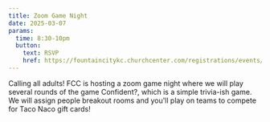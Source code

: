 ```yaml
---
title: Zoom Game Night
date: 2025-03-07
params:
  time: 8:30-10pm
  button:
    text: RSVP
    href: https://fountaincitykc.churchcenter.com/registrations/events/2755210
---
```


Calling all adults! FCC is hosting a zoom game night where we will play several rounds of the game Confident?, which is a simple trivia-ish game. We will assign people breakout rooms and you'll play on teams to compete for Taco Naco gift cards!
